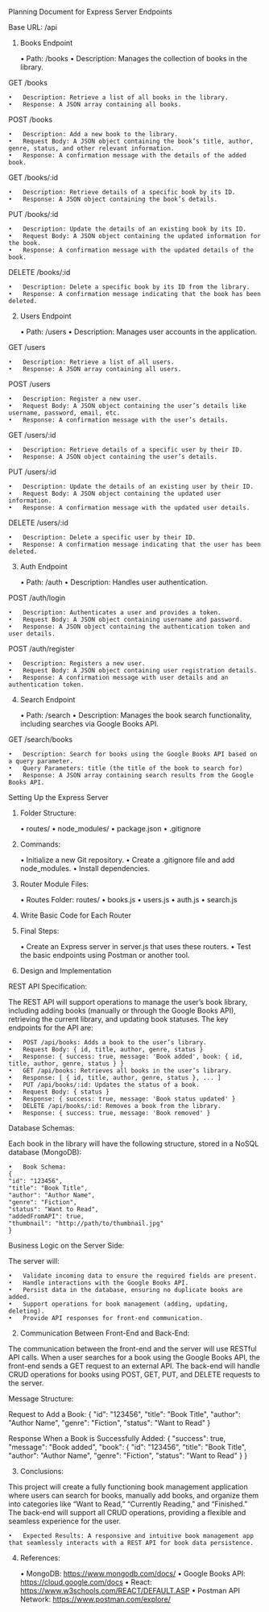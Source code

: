 Planning Document for Express Server Endpoints

Base URL: /api

1. Books Endpoint

	•	Path: /books
	•	Description: Manages the collection of books in the library.

GET /books

	•	Description: Retrieve a list of all books in the library.
	•	Response: A JSON array containing all books.

POST /books

	•	Description: Add a new book to the library.
	•	Request Body: A JSON object containing the book’s title, author, genre, status, and other relevant information.
	•	Response: A confirmation message with the details of the added book.

GET /books/:id

	•	Description: Retrieve details of a specific book by its ID.
	•	Response: A JSON object containing the book’s details.

PUT /books/:id

	•	Description: Update the details of an existing book by its ID.
	•	Request Body: A JSON object containing the updated information for the book.
	•	Response: A confirmation message with the updated details of the book.

DELETE /books/:id

	•	Description: Delete a specific book by its ID from the library.
	•	Response: A confirmation message indicating that the book has been deleted.

2. Users Endpoint

	•	Path: /users
	•	Description: Manages user accounts in the application.

GET /users

	•	Description: Retrieve a list of all users.
	•	Response: A JSON array containing all users.

POST /users

	•	Description: Register a new user.
	•	Request Body: A JSON object containing the user’s details like username, password, email, etc.
	•	Response: A confirmation message with the user’s details.

GET /users/:id

	•	Description: Retrieve details of a specific user by their ID.
	•	Response: A JSON object containing the user’s details.

PUT /users/:id

	•	Description: Update the details of an existing user by their ID.
	•	Request Body: A JSON object containing the updated user information.
	•	Response: A confirmation message with the updated user details.

DELETE /users/:id

	•	Description: Delete a specific user by their ID.
	•	Response: A confirmation message indicating that the user has been deleted.

3. Auth Endpoint

	•	Path: /auth
	•	Description: Handles user authentication.

POST /auth/login

	•	Description: Authenticates a user and provides a token.
	•	Request Body: A JSON object containing username and password.
	•	Response: A JSON object containing the authentication token and user details.

POST /auth/register

	•	Description: Registers a new user.
	•	Request Body: A JSON object containing user registration details.
	•	Response: A confirmation message with user details and an authentication token.

4. Search Endpoint

	•	Path: /search
	•	Description: Manages the book search functionality, including searches via Google Books API.

GET /search/books

	•	Description: Search for books using the Google Books API based on a query parameter.
	•	Query Parameters: title (the title of the book to search for)
	•	Response: A JSON array containing search results from the Google Books API.

Setting Up the Express Server

1. Folder Structure:

	•	routes/
	•	node_modules/
	•	package.json
	•	.gitignore

2. Commands:

	•	Initialize a new Git repository.
	•	Create a .gitignore file and add node_modules.
	•	Install dependencies.

3. Router Module Files:

	•	Routes Folder: routes/
	•	books.js
	•	users.js
	•	auth.js
	•	search.js

4. Write Basic Code for Each Router

5. Final Steps:

	•	Create an Express server in server.js that uses these routers.
	•	Test the basic endpoints using Postman or another tool.

1. Design and Implementation

REST API Specification:

The REST API will support operations to manage the user’s book library, including adding books (manually or through the Google Books API), retrieving the current library, and updating book statuses. The key endpoints for the API are:

	•	POST /api/books: Adds a book to the user’s library.
	•	Request Body: { id, title, author, genre, status }
	•	Response: { success: true, message: 'Book added', book: { id, title, author, genre, status } }
	•	GET /api/books: Retrieves all books in the user’s library.
	•	Response: [ { id, title, author, genre, status }, ... ]
	•	PUT /api/books/:id: Updates the status of a book.
	•	Request Body: { status }
	•	Response: { success: true, message: 'Book status updated' }
	•	DELETE /api/books/:id: Removes a book from the library.
	•	Response: { success: true, message: 'Book removed' }

Database Schemas:

Each book in the library will have the following structure, stored in a NoSQL database (MongoDB):

	•	Book Schema:
	{
  	"id": "123456",
  	"title": "Book Title",
  	"author": "Author Name",
  	"genre": "Fiction",
  	"status": "Want to Read",
  	"addedFromAPI": true,
  	"thumbnail": "http://path/to/thumbnail.jpg"
	}

Business Logic on the Server Side:

The server will:

	•	Validate incoming data to ensure the required fields are present.
	•	Handle interactions with the Google Books API.
	•	Persist data in the database, ensuring no duplicate books are added.
	•	Support operations for book management (adding, updating, deleting).
	•	Provide API responses for front-end communication.

2. Communication Between Front-End and Back-End:

The communication between the front-end and the server will use RESTful API calls. When a user searches for a book using the Google Books API, the front-end sends a GET request to an external API. The back-end will handle CRUD operations for books using POST, GET, PUT, and DELETE requests to the server.

Message Structure:

Request to Add a Book:
	{
  	"id": "123456",
  	"title": "Book Title",
  	"author": "Author Name",
  	"genre": "Fiction",
  	"status": "Want to Read"
	}

Response When a Book is Successfully Added:
	{
  	"success": true,
  	"message": "Book added",
  	"book": {
    	"id": "123456",
    	"title": "Book Title",
    	"author": "Author Name",
    	"genre": "Fiction",
    	"status": "Want to Read"
  		}
	}

3. Conclusions:

This project will create a fully functioning book management application where users can search for books, manually add books, and organize them into categories like “Want to Read,” “Currently Reading,” and “Finished.” The back-end will support all CRUD operations, providing a flexible and seamless experience for the user.

	•	Expected Results: A responsive and intuitive book management app that seamlessly interacts with a REST API for book data persistence.

4. References:

	•	MongoDB: https://www.mongodb.com/docs/
	•	Google Books API: https://cloud.google.com/docs
	•	React: https://www.w3schools.com/REACT/DEFAULT.ASP
	•	Postman API Network: https://www.postman.com/explore/
